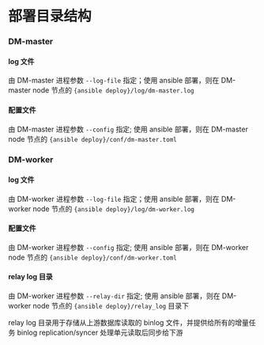 部署目录结构
===

### DM-master

#### log 文件

由 DM-master 进程参数 `--log-file` 指定；使用 ansible 部署，则在 DM-master node 节点的 `{ansible deploy}/log/dm-master.log`

#### 配置文件

由 DM-master 进程参数 `--config` 指定; 使用 ansible 部署，则在 DM-master node 节点的 `{ansible deploy}/conf/dm-master.toml`

### DM-worker

#### log 文件

由 DM-worker 进程参数 `--log-file` 指定；使用 ansible 部署，则在 DM-worker node 节点的 `{ansible deploy}/log/dm-worker.log`

#### 配置文件

由 DM-worker 进程参数 `--config` 指定; 使用 ansible 部署，则在 DM-worker node 节点的 `{ansible deploy}/conf/dm-worker.toml`

#### relay log 目录

由 DM-worker 进程参数 `--relay-dir` 指定; 使用 ansible 部署，则在 DM-worker node 节点的 `{ansible deploy}/relay_log` 目录下

relay log 目录用于存储从上游数据库读取的 binlog 文件，并提供给所有的增量任务 binlog replication/syncer 处理单元读取后同步给下游